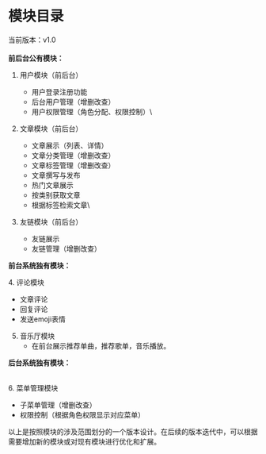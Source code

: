 # 模块目录

当前版本：v1.0\
\
**前后台公有模块：**

1. 用户模块（前后台）
   * 用户登录注册功能
   * 后台用户管理（增删改查）
   * 用户权限管理（角色分配、权限控制）\

2. 文章模块（前后台）
   * 文章展示（列表、详情）
   * 文章分类管理（增删改查）
   * 文章标签管理（增删改查）
   * 文章撰写与发布
   * 热门文章展示
   * 按类别获取文章
   * 根据标签检索文章\

3. 友链模块（前后台）
   * 友链展示
   * 友链管理（增删改查）

**前台系统独有模块：**

4\. 评论模块

* 文章评论
* 回复评论
* 发送emoji表情

5. 音乐厅模块
   * 在前台展示推荐单曲，推荐歌单，音乐播放。

**后台系统独有模块：**&#x20;

\
6\. 菜单管理模块

* 子菜单管理（增删改查）
* 权限控制（根据角色权限显示对应菜单）

以上是按照模块的涉及范围划分的一个版本设计。在后续的版本迭代中，可以根据需要增加新的模块或对现有模块进行优化和扩展。

